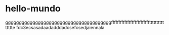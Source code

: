 # hello-mundo
gggggggggggggggggggggggggggggggggggggggffffffffffffffffffffffffffttttttttttttttte
fdc3ecsasadaadadddadcsefcsedjaiennala
